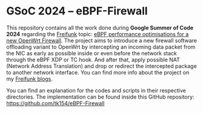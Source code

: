 # GSoC 2024 – eBPF-Firewall

This repository contains all the work done during <b>Google Summer of Code 2024</b> regarding the <a href="https://freifunk.net/en/">Freifunk</a> topic: <a href="https://summerofcode.withgoogle.com/programs/2024/projects/u79z1qYm">eBPF performance optimisations for a new OpenWrt Firewall</a>.
The project aims to introduce a new firewall software offloading variant to OpenWrt by intercepting an incoming data packet from the NIC as early as possible inside or even before the network stack through the eBPF XDP or TC hook. And after that, apply possible NAT (Network Address Translation) and drop or redirect the intercepted package to another network interface.
You can find more info about the project on my <a href="https://blog.freifunk.net/?s=GSoC+2024%3A+eBPF+performance+optimizations+for+a+new+OpenWrt+Firewall">Freifunk blogs</a>.

You can find an explanation for the codes and scripts in their respective directories.
The implementation can be found inside this GitHub repository: https://github.com/tk154/eBPF-Firewall
